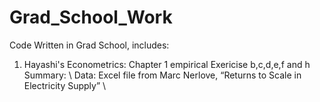 # Grad_School_Work
Code Written in Grad School, includes:

1. Hayashi's Econometrics: Chapter 1 empirical Exericise b,c,d,e,f and h
Summary: \\
Data: Excel file from Marc Nerlove, “Returns to Scale in Electricity Supply” \\


